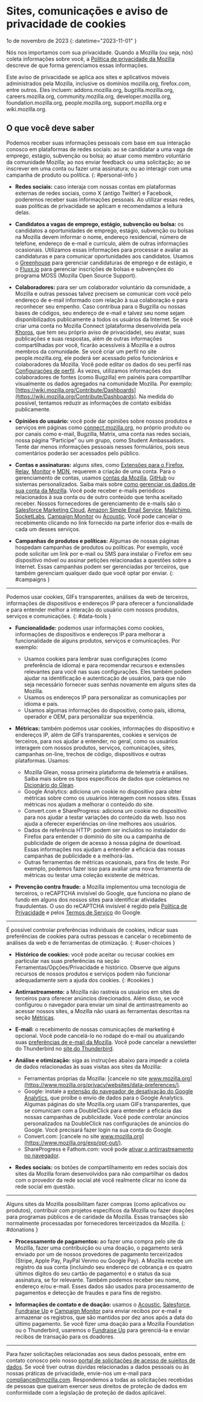 # Sites, comunicações e aviso de privacidade de cookies

1o de novembro de 2023
{: datetime="2023-11-01" }

Nós nos importamos com sua privacidade. Quando a Mozilla (ou seja, nós) coleta informações sobre você, a [Política de privacidade da Mozilla](https://www.mozilla.org/privacy/) descreve de que forma gerenciamos essas informações.

Este aviso de privacidade se aplica aos sites e aplicativos móveis administrados pela Mozilla, inclusive os domínios mozilla.org, firefox.com, entre outros. Eles incluem: addons.mozilla.org, bugzilla.mozilla.org, careers.mozilla.org, community.mozilla.org, developer.mozilla.org, foundation.mozilla.org, people.mozilla.org, support.mozilla.org e wiki.mozilla.org.

## O que você deve saber

Podemos receber suas informações pessoais com base em sua interação conosco em plataformas de redes sociais: ao se candidatar a uma vaga de emprego, estágio, subvenção ou bolsa; ao atuar como membro voluntário da comunidade Mozilla; ao nos enviar feedback ou uma solicitação; ao se inscrever em uma conta ou fazer uma assinatura; ou ao interagir com uma campanha de produto ou política. 
{: #personal-info }

* **Redes sociais:** caso interaja com nossas contas em plataformas externas de redes sociais, como X (antigo Twitter) e Facebook, poderemos receber suas informações pessoais. Ao utilizar essas redes, suas políticas de privacidade se aplicam e recomendamos a leitura delas.

* **Candidatos a vagas de emprego, estágio, subvenção ou bolsa:** os candidatos a oportunidades de emprego, estágio, subvenção ou bolsas na Mozilla devem informar o nome, endereço residencial, número de telefone, endereço de e-mail e currículo, além de outras informações ocasionais. Utilizamos essas informações para processar e avaliar as candidaturas e para comunicar oportunidades aos candidatos. Usamos o [Greenhouse](https://www.greenhouse.io/privacy-policy) para gerenciar candidaturas de emprego e de estágio, e o [Fluxx.io](https://www.fluxx.io/privacy-policy) para gerenciar inscrições de bolsas e subvenções do programa MOSS (Mozilla Open Source Support).

* **Colaboradores:** para ser um colaborador voluntário da comunidade, a Mozilla e outras pessoas talvez precisem se comunicar com você pelo endereço de e-mail informado com relação à sua colaboração e para reconhecer seu empenho. Caso contribua para o Bugzilla ou nossas bases de códigos, seu endereço de e-mail e talvez seu nome sejam disponibilizados publicamente a todos os usuários da Internet. Se você criar uma conta no Mozilla Connect (plataforma desenvolvida pela [Khoros](https://khoros.com/privacy), que tem seu próprio aviso de privacidade), seu avatar, suas publicações e suas respostas, além de outras informações compartilhadas por você, ficarão acessíveis à Mozilla e a outros membros da comunidade. Se você criar um perfil no site people.mozilla.org, ele poderá ser acessado pelos funcionários e colaboradores da Mozilla. Você pode editar os dados do seu perfil nas [Configurações de perfil](https://people.mozilla.org/e?section=personal-info). Às vezes, utilizamos informações dos colaboradores de fontes (como Bugzilla) em painéis para compartilhar visualmente os dados agregados na comunidade Mozilla. Por exemplo: [https://wiki.mozilla.org/Contribute/Dashboards](https://wiki.mozilla.org/Contribute/Dashboards). Na medida do possível, tentamos reduzir as informações de contato exibidas publicamente.

* **Opiniões do usuário:** você pode dar opiniões sobre nossos produtos e serviços em páginas como [connect.mozilla.org](https://connect.mozilla.org/), no próprio produto ou por canais como e-mail, Bugzilla, Matrix, uma conta nas redes sociais, nossa página “Participe” ou um grupo, como Student Ambassadors. Tente dar menos informações pessoais nesses formulários, pois seus comentários poderão ser acessados pelo público.

* **Contas e assinaturas:** alguns sites, como [Extensões para o Firefox](https://addons.mozilla.org/firefox/), [Relay](https://relay.firefox.com/), [Monitor](https://monitor.firefox.com/) e [MDN](https://developer.mozilla.org/), requerem a criação de uma conta. Para o gerenciamento de contas, usamos [contas da Mozilla](https://www.mozilla.org/privacy/mozilla-accounts/), [GitHub](https://support.github.com/#our-use-of-cookies-and-tracking) ou sistemas personalizados. Saiba mais sobre [como gerenciar os dados de sua conta da Mozilla](https://support.mozilla.org/kb/managing-account-data). Você pode receber e-mails periódicos relacionados à sua conta ou de outro conteúdo que tenha aceitado receber. Nossos fornecedores de gerenciamento de e-mails são o [Salesforce Marketing Cloud](https://www.salesforce.com/company/privacy/), [Amazon Simple Email Service](https://aws.amazon.com/privacy/), [Mailchimp](https://www.intuit.com/privacy/statement/), [SocketLabs](https://www.socketlabs.com/legal/service-privacy/), [Campaign Monitor](https://meetmarigold.com/privacy-notices) ou [Acoustic](https://acoustic.com/privacy-notice/). Você pode cancelar o recebimento clicando no link fornecido na parte inferior dos e-mails de cada um desses serviços. 

* **Campanhas de produtos e políticas:** Algumas de nossas páginas hospedam campanhas de produtos ou políticas. Por exemplo, você pode solicitar um link por e-mail ou SMS para instalar o Firefox em seu dispositivo móvel ou assinar petições relacionadas a questões sobre a Internet. Essas campanhas podem ser gerenciadas por terceiros, que também gerenciam qualquer dado que você optar por enviar. 
{: #campaigns }

---------------------------------------

Podemos usar cookies, GIFs transparentes, análises da web de terceiros, informações de dispositivos e endereços IP para oferecer a funcionalidade e para entender melhor a interação do usuário com nossos produtos, serviços e comunicações. 
{: #data-tools }

* **Funcionalidade:** podemos usar informações como cookies, informações de dispositivos e endereços IP para melhorar a funcionalidade de alguns produtos, serviços e comunicações. Por exemplo:
    * Usamos cookies para lembrar suas configurações (como preferência de idioma) e para recomendar recursos e extensões relevantes para você nas suas configurações. Eles também podem ajudar na identificação e autenticação de usuários, para que não seja necessário fornecer suas senhas novamente em alguns sites da Mozilla.
    * Usamos os endereços IP para personalizar as comunicações por idioma e país.
    * Usamos algumas informações do dispositivo, como país, idioma, operador e OEM, para personalizar sua experiência.

* **Métricas:** também podemos usar cookies, informações do dispositivo e endereços IP, além de GIFs transparentes, cookies e serviços de terceiros, para nos ajudar a entender, no geral, como os usuários interagem com nossos produtos, serviços, comunicações, sites, campanhas on-line, trechos de código, dispositivos e outras plataformas. Usamos:
    * Mozilla Glean, nossa primeira plataforma de telemetria e análises. Saiba mais sobre os tipos específicos de dados que coletamos no [Dicionário do Glean](https://dictionary.telemetry.mozilla.org/apps/bedrock).
    * Google Analytics: adiciona um cookie no dispositivo para obter métricas sobre como os usuários interagem com nossos sites. Essas métricas nos ajudam a melhorar o conteúdo do site.
    * Convert.com e ShareProgress: adiciona um cookie no dispositivo para nos ajudar a testar variações do conteúdo da web. Isso nos ajuda a oferecer experiências on-line melhores aos usuários.
    * Dados de referência HTTP: podem ser incluídos no instalador do Firefox para entender o domínio do site ou a campanha de publicidade de origem de acesso à nossa página de download. Essas informações nos ajudam a entender a eficácia das nossas campanhas de publicidade e a melhorá-las.
    * Outras ferramentas de métricas ocasionais, para fins de teste. Por exemplo, podemos fazer isso para avaliar uma nova ferramenta de métricas ou testar uma coleção existente de métricas.
 
* **Prevenção contra fraude:** a Mozilla implementou uma tecnologia de terceiros, o reCAPTCHA invisível do Google, que funciona no plano de fundo em alguns dos nossos sites para identificar atividades fraudulentas. O uso do reCAPTCHA invisível é regido pela [Política de Privacidade](https://www.google.com/intl/policies/privacy/) e pelos [Termos de Serviço](https://policies.google.com/terms) do Google.

---------------------------------------

É possível controlar preferências individuais de cookies, indicar suas preferências de cookies para outras pessoas e cancelar o recebimento de análises da web e de ferramentas de otimização. 
{: #user-choices }

* **Histórico de cookies:** você pode aceitar ou recusar cookies em particular nas suas preferências na seção Ferramentas/Opções/Privacidade e histórico. Observe que alguns recursos de nossos produtos e serviços podem não funcionar adequadamente sem a ajuda dos cookies. 
{: #cookies }

* **Antirrastreamento:** a Mozilla não rastreia os usuários em sites de terceiros para oferecer anúncios direcionados. Além disso, se você configurou o navegador para enviar um sinal de antirrastreamento ao acessar nossos sites, a Mozilla não usará as ferramentas descritas na seção [Métricas](https://www.mozilla.org/privacy/websites/#data-tools).

* **E-mail:** o recebimento de nossas comunicações de marketing é opcional. Você pode cancelá-lo no rodapé do e-mail ou atualizando suas [preferências de e-mail da Mozilla](https://www.mozilla.org/newsletter/recovery/). Você pode cancelar a newsletter do Thunderbird no [site do Thunderbird](https://www.thunderbird.net/newsletter/).


* **Análise e otimização:** siga as instruções abaixo para impedir a coleta de dados relacionadas às suas visitas aos sites da Mozilla:
    * Ferramentas próprias da Mozilla: [cancele no site www.mozilla.org](https://www.mozilla.org/privacy/websites/data-preferences/).
    * Google: instale a [extensão do navegador de desativação do Google Analytics](https://tools.google.com/dlpage/gaoptout), que proíbe o envio de dados para o Google Analytics. Algumas páginas do site Mozilla.org usam GIFs transparentes, que se comunicam com a DoubleClick para entender a eficácia das nossas campanhas de publicidade. Você pode controlar anúncios personalizados na DoubleClick nas configurações de anúncios do Google. Você precisará fazer login na sua conta do Google.
    * Convert.com: [cancele no site www.mozilla.org](https://www.mozilla.org/exp/opt-out/).
    * ShareProgress e Fathom.com: você pode [ativar o antirrastreamento no navegador](https://support.mozilla.org/kb/how-do-i-turn-do-not-track-feature).

* **Redes sociais:** os botões de compartilhamento em redes sociais dos sites da Mozilla foram desenvolvidos para não compartilhar os dados com o provedor da rede social até você realmente clicar no ícone da rede social em questão.

---------------------------------------

Alguns sites da Mozilla possibilitam fazer compras (como aplicativos ou produtos), contribuir com projetos específicos da Mozilla ou fazer doações para programas públicos e de caridade da Mozilla. Essas transações são normalmente processadas por fornecedores terceirizados da Mozilla.
{: #donations }

* **Processamento de pagamentos:** ao fazer uma compra pelo site da Mozilla, fazer uma contribuição ou uma doação, o pagamento será enviado por um de nossos provedores de pagamento terceirizados (Stripe, Apple Pay, PayPal Venmo ou Google Pay). A Mozilla recebe um registro da sua conta (incluindo seu endereço de cobrança e os quatro últimos dígitos do seu cartão de pagamento) e o status da sua assinatura, se for relevante. Também podemos receber seu nome, endereço e/ou e-mail. Esses dados são usados para processamento de pagamentos e detecção de fraudes e para fins de registro. 

* **Informações de contato e de doação:** usamos o [Acoustic](https://acoustic.com/privacy-notice/), [Salesforce](https://www.salesforce.com/company/privacy/), [Fundraise Up](https://fundraiseup.com/privacy/) e [Campaign Monitor](https://meetmarigold.com/privacy-notices/) para enviar recibos por e-mail e armazenar os registros, que são mantidos por dez anos após a data do último pagamento. Se você fizer uma doação para a Mozilla Foundation ou o Thunderbird, usaremos o [Fundraise Up](https://fundraiseup.com/privacy/) para gerenciá-la e enviar recibos de transação para os doadores.

---------------------------------------

Para fazer solicitações relacionadas aos seus dados pessoais, entre em contato conosco pelo nosso [portal de solicitações de acesso de sujeitos de dados](https://privacyportal.onetrust.com/webform/1350748f-7139-405c-8188-22740b3b5587/4ba08202-2ede-4934-a89e-f0b0870f95f0). Se você tiver outras dúvidas relacionadas a dados pessoais ou às nossas práticas de privacidade, envie-nos um e-mail para [compliance@mozilla.com](mailto:compliance@mozilla.com). Respondemos a todas as solicitações recebidas de pessoas que queiram exercer seus direitos de proteção de dados em conformidade com a legislação de proteção de dados aplicável.
